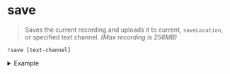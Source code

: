 # save
> Saves the current recording and uploads it to current, `saveLocation`, or specified text channel. _(Max recording is 256MB)_

```
!save [text-channel]
```
<details>
  <summary>Example</summary>

  ```
  !save
  !save bot-testing
  ```
</details>
